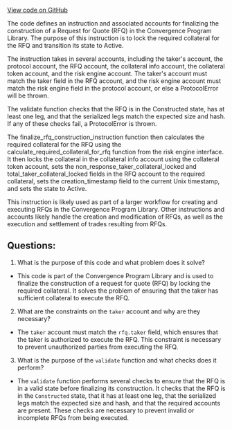 [View code on GitHub](https://github.com/convergence-rfq/convergence-program-library/rfq/program/src/instructions/rfq/finalize_rfq_construction.rs)

The code defines an instruction and associated accounts for finalizing the construction of a Request for Quote (RFQ) in the Convergence Program Library. The purpose of this instruction is to lock the required collateral for the RFQ and transition its state to Active.

The instruction takes in several accounts, including the taker's account, the protocol account, the RFQ account, the collateral info account, the collateral token account, and the risk engine account. The taker's account must match the taker field in the RFQ account, and the risk engine account must match the risk engine field in the protocol account, or else a ProtocolError will be thrown.

The validate function checks that the RFQ is in the Constructed state, has at least one leg, and that the serialized legs match the expected size and hash. If any of these checks fail, a ProtocolError is thrown.

The finalize_rfq_construction_instruction function then calculates the required collateral for the RFQ using the calculate_required_collateral_for_rfq function from the risk engine interface. It then locks the collateral in the collateral info account using the collateral token account, sets the non_response_taker_collateral_locked and total_taker_collateral_locked fields in the RFQ account to the required collateral, sets the creation_timestamp field to the current Unix timestamp, and sets the state to Active.

This instruction is likely used as part of a larger workflow for creating and executing RFQs in the Convergence Program Library. Other instructions and accounts likely handle the creation and modification of RFQs, as well as the execution and settlement of trades resulting from RFQs.
## Questions: 
 1. What is the purpose of this code and what problem does it solve?
- This code is part of the Convergence Program Library and is used to finalize the construction of a request for quote (RFQ) by locking the required collateral. It solves the problem of ensuring that the taker has sufficient collateral to execute the RFQ.

2. What are the constraints on the `taker` account and why are they necessary?
- The `taker` account must match the `rfq.taker` field, which ensures that the taker is authorized to execute the RFQ. This constraint is necessary to prevent unauthorized parties from executing the RFQ.

3. What is the purpose of the `validate` function and what checks does it perform?
- The `validate` function performs several checks to ensure that the RFQ is in a valid state before finalizing its construction. It checks that the RFQ is in the `Constructed` state, that it has at least one leg, that the serialized legs match the expected size and hash, and that the required accounts are present. These checks are necessary to prevent invalid or incomplete RFQs from being executed.